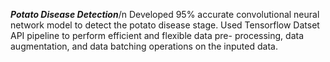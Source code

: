 ***Potato Disease Detection***/n
Developed 95% accurate convolutional neural network model to detect the
potato disease stage.
Used Tensorflow Datset API pipeline to perform efficient and flexible data pre-
processing, data augmentation, and data batching operations on the inputed
data.
